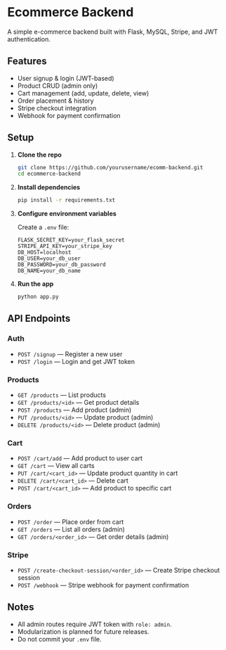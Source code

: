 # Ecommerce Backend

A simple e-commerce backend built with Flask, MySQL, Stripe, and JWT authentication.

## Features

- User signup & login (JWT-based)
- Product CRUD (admin only)
- Cart management (add, update, delete, view)
- Order placement & history
- Stripe checkout integration
- Webhook for payment confirmation

## Setup

1. **Clone the repo**
   ```sh
   git clone https://github.com/yourusername/ecomm-backend.git
   cd ecommerce-backend
   ```

2. **Install dependencies**
   ```sh
   pip install -r requirements.txt
   ```

3. **Configure environment variables**

   Create a `.env` file:
   ```
   FLASK_SECRET_KEY=your_flask_secret
   STRIPE_API_KEY=your_stripe_key
   DB_HOST=localhost
   DB_USER=your_db_user
   DB_PASSWORD=your_db_password
   DB_NAME=your_db_name
   ```

4. **Run the app**
   ```sh
   python app.py
   ```

## API Endpoints

### Auth
- `POST /signup` — Register a new user
- `POST /login` — Login and get JWT token

### Products
- `GET /products` — List products
- `GET /products/<id>` — Get product details
- `POST /products` — Add product (admin)
- `PUT /products/<id>` — Update product (admin)
- `DELETE /products/<id>` — Delete product (admin)

### Cart
- `POST /cart/add` — Add product to user cart
- `GET /cart` — View all carts
- `PUT /cart/<cart_id>` — Update product quantity in cart
- `DELETE /cart/<cart_id>` — Delete cart
- `POST /cart/<cart_id>` — Add product to specific cart

### Orders
- `POST /order` — Place order from cart
- `GET /orders` — List all orders (admin)
- `GET /orders/<order_id>` — Get order details (admin)

### Stripe
- `POST /create-checkout-session/<order_id>` — Create Stripe checkout session
- `POST /webhook` — Stripe webhook for payment confirmation

## Notes

- All admin routes require JWT token with `role: admin`.
- Modularization is planned for future releases.
- Do not commit your `.env` file.

